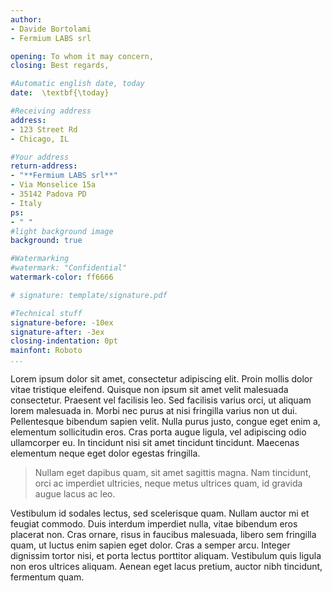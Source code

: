 ```yaml
---
author:
- Davide Bortolami
- Fermium LABS srl

opening: To whom it may concern,
closing: Best regards,

#Automatic english date, today
date:  \textbf{\today}

#Receiving address
address: 
- 123 Street Rd
- Chicago, IL

#Your address
return-address: 
- "**Fermium LABS srl**"
- Via Monselice 15a
- 35142 Padova PD
- Italy
ps: 
- " "
#light background image
background: true 

#Watermarking
#watermark: "Confidential"
watermark-color: ff6666  

# signature: template/signature.pdf

#Technical stuff
signature-before: -10ex
signature-after: -3ex
closing-indentation: 0pt
mainfont: Roboto
...
```


Lorem ipsum dolor sit amet, consectetur adipiscing elit. Proin mollis dolor vitae tristique eleifend. Quisque non ipsum sit amet velit malesuada consectetur. Praesent vel facilisis leo. Sed facilisis varius orci, ut aliquam lorem malesuada in. Morbi nec purus at nisi fringilla varius non ut dui. Pellentesque bibendum sapien velit. Nulla purus justo, congue eget enim a, elementum sollicitudin eros. Cras porta augue ligula, vel adipiscing odio ullamcorper eu. In tincidunt nisi sit amet tincidunt tincidunt. Maecenas elementum neque eget dolor egestas fringilla.

> Nullam eget dapibus quam, sit amet sagittis magna. Nam tincidunt, orci ac imperdiet ultricies, neque metus ultrices quam, id gravida augue lacus ac leo. 


Vestibulum id sodales lectus, sed scelerisque quam. Nullam auctor mi et feugiat commodo. Duis interdum imperdiet nulla, vitae bibendum eros placerat non. Cras ornare, risus in faucibus malesuada, libero sem fringilla quam, ut luctus enim sapien eget dolor. Cras a semper arcu. Integer dignissim tortor nisi, et porta lectus porttitor aliquam. Vestibulum quis ligula non eros ultrices aliquam. Aenean eget lacus pretium, auctor nibh tincidunt, fermentum quam.
